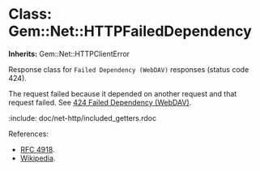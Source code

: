 # Class: Gem::Net::HTTPFailedDependency
**Inherits:** Gem::Net::HTTPClientError
    

Response class for `Failed Dependency (WebDAV)` responses (status code 424).

The request failed because it depended on another request and that request
failed. See [424 Failed Dependency
(WebDAV)](https://en.wikipedia.org/wiki/List_of_HTTP_status_codes#424).

:include: doc/net-http/included_getters.rdoc

References:

*   [RFC 4918](https://www.rfc-editor.org/rfc/rfc4918#section-11.4).
*   [Wikipedia](https://en.wikipedia.org/wiki/List_of_HTTP_status_codes#424).



